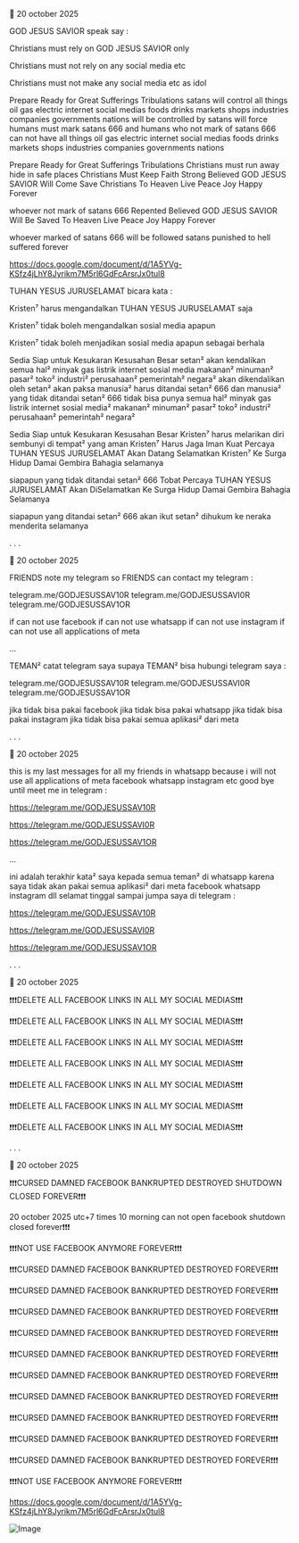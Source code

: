 🔴 20 october 2025

GOD JESUS SAVIOR speak say :

Christians must rely on GOD JESUS SAVIOR only

Christians must not rely on any social media etc

Christians must not make any social media etc as idol

Prepare Ready for Great Sufferings Tribulations satans will control all things oil gas electric internet social medias foods drinks markets shops industries companies governments nations will be controlled by satans will force humans must mark satans 666 and humans who not mark of satans 666 can not have all things oil gas electric internet social medias foods drinks markets shops industries companies governments nations

Prepare Ready for Great Sufferings Tribulations Christians must run away hide in safe places Christians Must Keep Faith Strong Believed GOD JESUS SAVIOR Will Come Save Christians To Heaven Live Peace Joy Happy Forever

whoever not mark of satans 666 Repented Believed GOD JESUS SAVIOR Will Be Saved To Heaven Live Peace Joy Happy Forever

whoever marked of satans 666 will be followed satans punished to hell suffered forever

https://docs.google.com/document/d/1A5YVg-KSfz4jLhY8Jyrikm7M5rl6GdFcArsrJx0tul8

TUHAN YESUS JURUSELAMAT bicara kata :

Kristen⁷ harus mengandalkan TUHAN YESUS JURUSELAMAT saja

Kristen⁷ tidak boleh mengandalkan sosial media apapun

Kristen⁷ tidak boleh menjadikan sosial media apapun sebagai berhala

Sedia Siap untuk Kesukaran Kesusahan Besar setan² akan kendalikan semua hal² minyak gas listrik internet sosial media makanan² minuman² pasar² toko² industri² perusahaan² pemerintah² negara² akan dikendalikan oleh setan² akan paksa manusia² harus ditandai setan² 666 dan manusia² yang tidak ditandai setan² 666 tidak bisa punya semua hal² minyak gas listrik internet sosial media² makanan² minuman² pasar² toko² industri² perusahaan² pemerintah² negara²

Sedia Siap untuk Kesukaran Kesusahan Besar Kristen⁷ harus melarikan diri sembunyi di tempat² yang aman Kristen⁷ Harus Jaga Iman Kuat Percaya TUHAN YESUS JURUSELAMAT Akan Datang Selamatkan Kristen⁷ Ke Surga Hidup Damai Gembira Bahagia selamanya

siapapun yang tidak ditandai setan² 666 Tobat Percaya TUHAN YESUS JURUSELAMAT Akan DiSelamatkan Ke Surga Hidup Damai Gembira Bahagia Selamanya

siapapun yang ditandai setan² 666 akan ikut setan² dihukum ke neraka menderita selamanya

.
.
.

🔴 20 october 2025

FRIENDS note my telegram so FRIENDS can contact my telegram :

telegram.me/GODJESUSSAV10R
telegram.me/GODJESUSSAVI0R
telegram.me/GODJESUSSAV1OR

if can not use facebook if can not use whatsapp if can not use instagram if can not use all applications of meta

...

TEMAN² catat telegram saya supaya TEMAN² bisa hubungi telegram saya :

telegram.me/GODJESUSSAV10R
telegram.me/GODJESUSSAVI0R
telegram.me/GODJESUSSAV1OR

jika tidak bisa pakai facebook jika tidak bisa pakai whatsapp jika tidak bisa pakai instagram jika tidak bisa pakai semua aplikasi² dari meta

.
.
.

🔴 20 october 2025

this is my last messages for all my friends in whatsapp because i will not use all applications of meta facebook whatsapp instagram etc good bye until meet me in telegram :

https://telegram.me/GODJESUSSAV10R

https://telegram.me/GODJESUSSAVI0R

https://telegram.me/GODJESUSSAV1OR

...

ini adalah terakhir kata² saya kepada semua teman² di whatsapp karena saya tidak akan pakai semua aplikasi² dari meta facebook whatsapp instagram dll selamat tinggal sampai jumpa saya di telegram :

https://telegram.me/GODJESUSSAV10R

https://telegram.me/GODJESUSSAVI0R

https://telegram.me/GODJESUSSAV1OR

.
.
.

🔴 20 october 2025

❗️❗️❗️DELETE ALL FACEBOOK LINKS IN ALL MY SOCIAL MEDIAS❗️❗️❗️

❗️❗️❗️DELETE ALL FACEBOOK LINKS IN ALL MY SOCIAL MEDIAS❗️❗️❗️

❗️❗️❗️DELETE ALL FACEBOOK LINKS IN ALL MY SOCIAL MEDIAS❗️❗️❗️

❗️❗️❗️DELETE ALL FACEBOOK LINKS IN ALL MY SOCIAL MEDIAS❗️❗️❗️

❗️❗️❗️DELETE ALL FACEBOOK LINKS IN ALL MY SOCIAL MEDIAS❗️❗️❗️

❗️❗️❗️DELETE ALL FACEBOOK LINKS IN ALL MY SOCIAL MEDIAS❗️❗️❗️

❗️❗️❗️DELETE ALL FACEBOOK LINKS IN ALL MY SOCIAL MEDIAS❗️❗️❗️

.
.
.

🔴 20 october 2025

❗️❗️❗️CURSED DAMNED FACEBOOK BANKRUPTED DESTROYED SHUTDOWN CLOSED FOREVER❗️❗️❗️

20 october 2025 utc+7 times 10 morning can not open facebook shutdown closed forever❗️❗️❗️

❗️❗️❗️NOT USE FACEBOOK ANYMORE FOREVER❗️❗️❗️

❗️❗️❗️CURSED DAMNED FACEBOOK BANKRUPTED DESTROYED FOREVER❗️❗️❗️

❗️❗️❗️CURSED DAMNED FACEBOOK BANKRUPTED DESTROYED FOREVER❗️❗️❗️

❗️❗️❗️CURSED DAMNED FACEBOOK BANKRUPTED DESTROYED FOREVER❗️❗️❗️

❗️❗️❗️CURSED DAMNED FACEBOOK BANKRUPTED DESTROYED FOREVER❗️❗️❗️

❗️❗️❗️CURSED DAMNED FACEBOOK BANKRUPTED DESTROYED FOREVER❗️❗️❗️

❗️❗️❗️CURSED DAMNED FACEBOOK BANKRUPTED DESTROYED FOREVER❗️❗️❗️

❗️❗️❗️CURSED DAMNED FACEBOOK BANKRUPTED DESTROYED FOREVER❗️❗️❗️

❗️❗️❗️CURSED DAMNED FACEBOOK BANKRUPTED DESTROYED FOREVER❗️❗️❗️

❗️❗️❗️CURSED DAMNED FACEBOOK BANKRUPTED DESTROYED FOREVER❗️❗️❗️

❗️❗️❗️CURSED DAMNED FACEBOOK BANKRUPTED DESTROYED FOREVER❗️❗️❗️

❗️❗️❗️NOT USE FACEBOOK ANYMORE FOREVER❗️❗️❗️

https://docs.google.com/document/d/1A5YVg-KSfz4jLhY8Jyrikm7M5rl6GdFcArsrJx0tul8

![Image](https://github.com/user-attachments/assets/167c6108-c4b6-47e6-9c3f-f2b05e58fe72)
